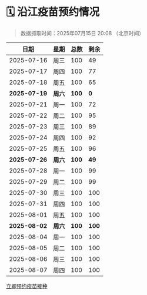 # 🗓️ 沿江疫苗预约情况

> 数据抓取时间：2025年07月15日 20:08 （北京时间）

| 日期 | 星期 | 总数 | 剩余 |
|------|------|------|------|
| 2025-07-16 | 周三 | 100 | 49 |
| 2025-07-17 | 周四 | 100 | 77 |
| 2025-07-18 | 周五 | 100 | 65 |
| **2025-07-19** | **周六** | **100** | **0** |
| 2025-07-21 | 周一 | 100 | 72 |
| 2025-07-22 | 周二 | 100 | 95 |
| 2025-07-23 | 周三 | 100 | 89 |
| 2025-07-24 | 周四 | 100 | 92 |
| 2025-07-25 | 周五 | 100 | 96 |
| **2025-07-26** | **周六** | **100** | **49** |
| 2025-07-28 | 周一 | 100 | 99 |
| 2025-07-29 | 周二 | 100 | 99 |
| 2025-07-30 | 周三 | 100 | 100 |
| 2025-07-31 | 周四 | 100 | 100 |
| 2025-08-01 | 周五 | 100 | 100 |
| **2025-08-02** | **周六** | **100** | **100** |
| 2025-08-04 | 周一 | 100 | 100 |
| 2025-08-05 | 周二 | 100 | 100 |
| 2025-08-06 | 周三 | 100 | 100 |
| 2025-08-07 | 周四 | 100 | 100 |


<div class="button-container">
<a class="btn" href="http://yfzweb.ishequ.net/#/login" target="_blank">立即预约疫苗接种</a>
</div>
